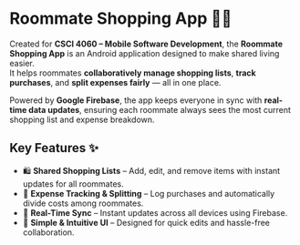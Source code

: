 # Roommate Shopping App 🛒📱

Created for **CSCI 4060 – Mobile Software Development**, the **Roommate Shopping App** is an Android application designed to make shared living easier.  
It helps roommates **collaboratively manage shopping lists**, **track purchases**, and **split expenses fairly** — all in one place.

Powered by **Google Firebase**, the app keeps everyone in sync with **real-time data updates**, ensuring each roommate always sees the most current shopping list and expense breakdown.

## Key Features ✨
- 🛍️ **Shared Shopping Lists** – Add, edit, and remove items with instant updates for all roommates.  
- 💸 **Expense Tracking & Splitting** – Log purchases and automatically divide costs among roommates.  
- 🔔 **Real-Time Sync** – Instant updates across all devices using Firebase.  
- 📱 **Simple & Intuitive UI** – Designed for quick edits and hassle-free collaboration.
